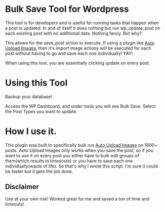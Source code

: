 # Bulk Save Tool for Wordpress

This tool is for developers and is useful for running tasks that happen when a post is updated. In and of itself it does nothing but run wp_update_post on each existing post with no additional data. Nothing fancy. But why?

This allows for the save_post action to execute. If using a plugin like [Auto Upload Images](https://wordpress.org/plugins/auto-upload-images/), then it's import image actions will be executed for each post without having to go and save each one individually! YAY! 

When using this tool, you are essentially clicking update on every post.

# Using this Tool

Backup your database! 

Access the WP Dashboard, and under tools you will see Bulk Save. Select the Post Types you want to update. 

# How I use it.

This plugin was built to specifically bulk run [Auto Upload Images](https://wordpress.org/plugins/auto-upload-images/) on 1800+ posts. Auto Upload Images only works when you save the post, so if you want to use it on every post you either have to bulk edit groups of them(which results in timesouts) or you have to save each one individually(waste of life). So that's why I wrote this script. I'm sure it could be faster but it gets the job done.

## Disclaimer

Use at your own risk! Worked great for me and saved a ton of time and timeouts!

